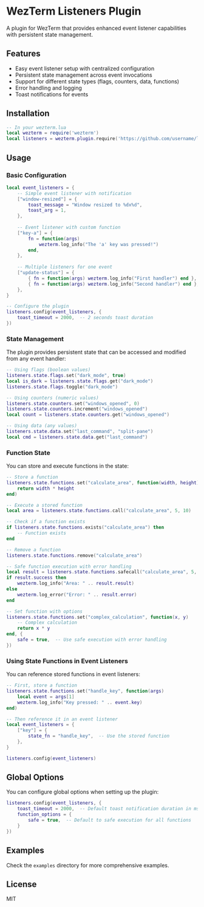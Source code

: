 # WezTerm Listeners Plugin

A plugin for WezTerm that provides enhanced event listener capabilities with persistent state management.

## Features

- Easy event listener setup with centralized configuration
- Persistent state management across event invocations
- Support for different state types (flags, counters, data, functions)
- Error handling and logging
- Toast notifications for events

## Installation

```lua
-- In your wezterm.lua
local wezterm = require('wezterm')
local listeners = wezterm.plugin.require('https://github.com/username/listeners.wezterm')
```

## Usage

### Basic Configuration

```lua
local event_listeners = {
    -- Simple event listener with notification
    ["window-resized"] = {
        toast_message = "Window resized to %dx%d",
        toast_arg = 1,
    },
    
    -- Event listener with custom function
    ["key-a"] = {
        fn = function(args)
            wezterm.log_info("The 'a' key was pressed!")
        end,
    },
    
    -- Multiple listeners for one event
    ["update-status"] = {
        { fn = function(args) wezterm.log_info("First handler") end },
        { fn = function(args) wezterm.log_info("Second handler") end },
    },
}

-- Configure the plugin
listeners.config(event_listeners, {
    toast_timeout = 2000,  -- 2 seconds toast duration
})
```

### State Management

The plugin provides persistent state that can be accessed and modified from any event handler:

```lua
-- Using flags (boolean values)
listeners.state.flags.set("dark_mode", true)
local is_dark = listeners.state.flags.get("dark_mode")
listeners.state.flags.toggle("dark_mode")

-- Using counters (numeric values)
listeners.state.counters.set("windows_opened", 0)
listeners.state.counters.increment("windows_opened")
local count = listeners.state.counters.get("windows_opened")

-- Using data (any values)
listeners.state.data.set("last_command", "split-pane")
local cmd = listeners.state.data.get("last_command")
```

### Function State

You can store and execute functions in the state:

```lua
-- Store a function
listeners.state.functions.set("calculate_area", function(width, height)
    return width * height
end)

-- Execute a stored function
local area = listeners.state.functions.call("calculate_area", 5, 10)

-- Check if a function exists
if listeners.state.functions.exists("calculate_area") then
    -- Function exists
end

-- Remove a function
listeners.state.functions.remove("calculate_area")

-- Safe function execution with error handling
local result = listeners.state.functions.safecall("calculate_area", 5, 10)
if result.success then
    wezterm.log_info("Area: " .. result.result)
else
    wezterm.log_error("Error: " .. result.error)
end

-- Set function with options
listeners.state.functions.set("complex_calculation", function(x, y)
    -- Complex calculation
    return x * y
end, { 
    safe = true,  -- Use safe execution with error handling
})
```

### Using State Functions in Event Listeners

You can reference stored functions in event listeners:

```lua
-- First, store a function
listeners.state.functions.set("handle_key", function(args)
    local event = args[1]
    wezterm.log_info("Key pressed: " .. event.key)
end)

-- Then reference it in an event listener
local event_listeners = {
    ["key"] = {
        state_fn = "handle_key",  -- Use the stored function
    },
}

listeners.config(event_listeners)
```

## Global Options

You can configure global options when setting up the plugin:

```lua
listeners.config(event_listeners, {
    toast_timeout = 2000,  -- Default toast notification duration in ms
    function_options = {
        safe = true,  -- Default to safe execution for all functions
    }
})
```

## Examples

Check the `examples` directory for more comprehensive examples.

## License

MIT
